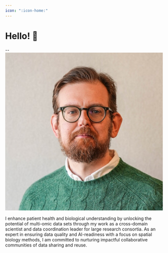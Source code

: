```yaml
---
icon: ":icon-home:"
---
```


# Hello! 👋

--![](/images/adamjtaylor_headshot.png)

I enhance patient health and biological understanding by unlocking the potential of multi-omic data sets through my work as a cross-domain scientist and data coordination leader for large research consortia. As an expert in ensuring data quality and AI-readiness with a focus on spatial biology methods, I am committed to nurturing impactful collaborative communities of data sharing and reuse.
